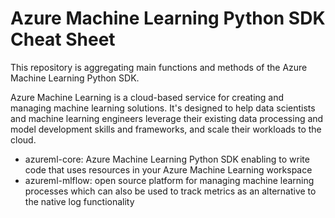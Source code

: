 # Azure Machine Learning Python SDK Cheat Sheet

This repository is aggregating main functions and methods of the Azure Machine Learning Python SDK.

Azure Machine Learning is a cloud-based service for creating and managing machine learning solutions. It's designed to help data scientists and machine learning engineers leverage their existing data processing and model development skills and frameworks, and scale their workloads to the cloud.

* azureml-core: Azure Machine Learning Python SDK enabling to write code that uses resources in your Azure Machine Learning workspace
* azureml-mlflow: open source platform for managing machine learning processes which can also be used to track metrics as an alternative to the native log functionality